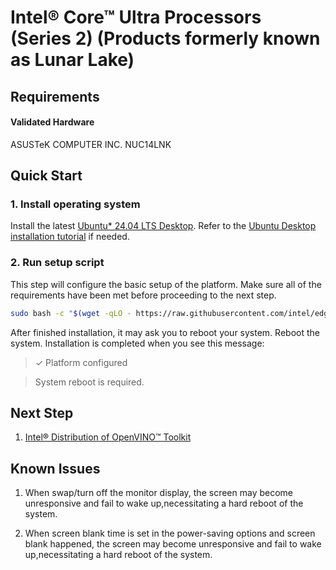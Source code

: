 # Intel® Core™ Ultra Processors (Series 2) (Products formerly known as Lunar Lake)

## Requirements

#### Validated Hardware
ASUSTeK COMPUTER INC. NUC14LNK

## Quick Start

### 1. Install operating system

Install the latest [Ubuntu* 24.04 LTS Desktop](https://releases.ubuntu.com/noble/). Refer to the [Ubuntu Desktop installation tutorial](https://ubuntu.com/tutorials/install-ubuntu-desktop) if needed.


### 2. Run setup script

This step will configure the basic setup of the platform. Make sure all of the requirements have been met before proceeding to the next step.

```bash
sudo bash -c "$(wget -qLO - https://raw.githubusercontent.com/intel/edge-developer-kit-reference-scripts/refs/heads/main/platforms/coreultra/lnl/setup.sh)"
```
After finished installation, it may ask you to reboot your system. Reboot the system. 
Installation is completed when you see this message:
> ✓ Platform configured

> System reboot is required.

## Next Step
1. [Intel® Distribution of OpenVINO™ Toolkit](./usecases/openvino/README.md)

## Known Issues
1. When swap/turn off the monitor display, the screen may become unresponsive and fail to wake up,necessitating a hard reboot of the system.

    
2. When screen blank time is set in the power-saving options and screen blank happened, the screen may become unresponsive and fail to wake up,necessitating a hard reboot of the system.
